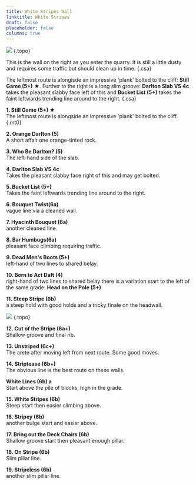 ```yaml
---
title: White Stripes Wall
linktitle: White Stripes
draft: false
placeholder: false
columns: true
---
```



![](/img/peak/stoney/Darlton-white-stripes-LH.jpg)
{.topo}

This is the wall on the right as you enter the quarry. It is still a little dusty and requires some traffic but should clean up in time.
{.csa}

The leftmost route is alongisde an impressive 'plank' bolted to the cliff: **Still Game (5+)** ★. Further to the right is a long slim groove: **Darlton Slab VS 4c** takes the pleasant slabby face left of this and **Bucket List (5+)** takes the faint leftwards trending line around to the right.
{.csa}

**1\. Still Game (5+) *★***  
The leftmost route is alongside an impressive 'plank' bolted to the cliff.
{.mt0}

**2\. Orange Darlton (5)**  
A short affair one orange-tinted rock.

**3\. Who Be Darlton? (5)**  
The left-hand side of the slab.

**4\. Darlton Slab VS 4c**  
Takes the pleasant slabby face right of this and may get bolted.

**5\. Bucket List (5+)**  
Takes the faint leftwards trending line around to the right.

**6\. Bouquet Twist(6a)**  
vague line via a cleaned wall.

**7\. Hyacinth Bouquet (6a)**  
another cleaned line.

**8\. Bar Humbugs(6a)**  
pleasant face climbing requiring traffic.

**9\. Dead Men's Boots (5+)**  
left-hand of two lines to shared belay.

**10\. Born to Act Daft (4)**  
right-hand of two lines to shared belay there is a variation start to the left of the same grade: **Head on the Pole (5+)**

**11\. Steep Stripe (6b)**  
a steep hold with good holds and a tricky finale on the headwall.

![](/img/peak/stoney/Darlton-white-stripes-RH.jpg)
{.topo}

**12\. Cut of the Stripe (6a+)**  
Shallow groove and final rib.

**13\. Unstriped (6c+)**  
The arete after moving left from next route. Some good moves.

**14\. Striptease (6b+)**  
The obvious line is the best route on these walls.

**White Lines (6b) a**  
Start above the pile of blocks, high in the grade.

**15\. White Stripes (6b)**  
Steep start then easier climbing above.

**16\. Stripey (6b)**  
another bulge start and easier above.

**17\. Bring out the Deck Chairs (6b)**  
Shallow groove start then pleasant enough pillar.

**18\. On Stripe (6b)**  
Slim pillar line.

**19\. Stripeless (6b)**  
another slim pillar line.